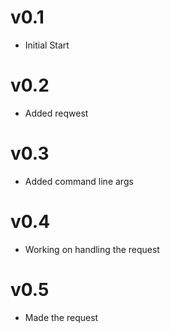 # v0.1
- Initial Start

# v0.2
- Added reqwest

# v0.3
- Added command line args

# v0.4
- Working on handling the request

# v0.5
- Made the request